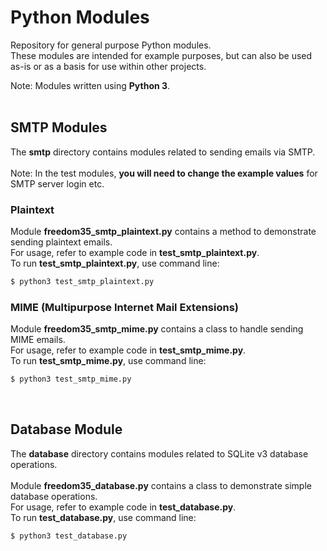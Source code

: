 # Python Modules
Repository for general purpose Python modules.<br>
These modules are intended for example purposes, but can also be used as-is or as a basis for use within other projects.

Note: Modules written using **Python 3**.
<br>
<br>

## SMTP Modules
The **smtp** directory contains modules related to sending emails via SMTP.
<br>
<br>
Note: In the test modules, **you will need to change the example values** for SMTP server login etc.

### Plaintext
Module **freedom35_smtp_plaintext.py** contains a method to demonstrate sending plaintext emails.
<br>
For usage, refer to example code in **test_smtp_plaintext.py**.
<br>
To run **test_smtp_plaintext.py**, use command line:<br>
```sh
$ python3 test_smtp_plaintext.py
```
### MIME (Multipurpose Internet Mail Extensions)
Module **freedom35_smtp_mime.py** contains a class to handle sending MIME emails.
<br>
For usage, refer to example code in **test_smtp_mime.py**.
<br>
To run **test_smtp_mime.py**, use command line:<br>
```sh
$ python3 test_smtp_mime.py
```
<br>
  
## Database Module
The **database** directory contains modules related to SQLite v3 database operations.
<br>
<br>
Module **freedom35_database.py** contains a class to demonstrate simple database operations.
<br>
For usage, refer to example code in **test_database.py**.
<br>
To run **test_database.py**, use command line:<br>
```sh
$ python3 test_database.py
```

